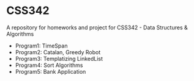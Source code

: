 # CSS342

A repository for homeworks and project for CSS342 - Data Structures & Algorithms

- Program1: TimeSpan
- Program2: Catalan, Greedy Robot
- Program3: Templatizing LinkedList
- Program4:	Sort Algorithms
- Program5: Bank Application
